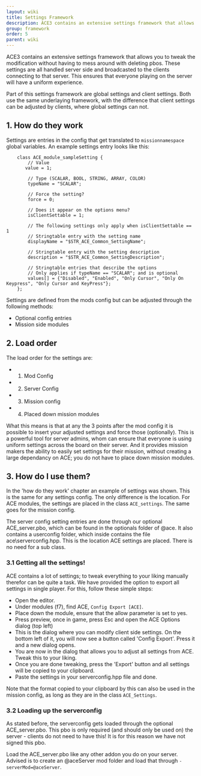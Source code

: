 ```yaml
---
layout: wiki
title: Settings Framework
description: ACE3 contains an extensive settings framework that allows you to tweak the modification without having to mess around with deleting pbos.
group: framework
order: 5
parent: wiki
---
```


ACE3 contains an extensive settings framework that allows you to tweak the modification without having to mess around with deleting pbos. These settings are all handled server side and broadcasted to the clients connecting to that server. This ensures that everyone playing on the server will have a uniform experience.

Part of this settings framework are global settings and client settings. Both use the same underlaying framework, with the difference that client settings can be adjusted by clients, where global settings can not.


## 1. How do they work

Settings are entries in the config that get translated to `missionnamespace` global variables. An example settings entry looks like this:

```
    class ACE_module_sampleSetting {
        // Value
       value = 1;
    
        // Type (SCALAR, BOOL, STRING, ARRAY, COLOR)
        typeName = "SCALAR";
    
        // Force the setting?
        force = 0;
    
        // Does it appear on the options menu?
        isClientSettable = 1;
    
        // The following settings only apply when isClientSettable == 1
        // Stringtable entry with the setting name
        displayName = "$STR_ACE_Common_SettingName";
    
        // Stringtable entry with the setting description
        description = "$STR_ACE_Common_SettingDescription";
    
        // Stringtable entries that describe the options
        // Only applies if typeName == "SCALAR"; and is optional
        values[] = {"Disabled", "Enabled", "Only Cursor", "Only On Keypress", "Only Cursor and KeyPress"};
    };
```

Settings are defined from the mods config but can be adjusted through the following methods:
* Optional config entries
* Mission side modules

## 2. Load order

The load order for the settings are:
* 1. Mod Config
* 2. Server Config
* 3. Mission config
* 4. Placed down mission modules

What this means is that at any the 3 points after the mod config it is possible to insert your adjusted settings and force those (optionally). This is a powerful tool for server admins, whom can ensure that everyone is using uniform settings across the board on their server. And it provides mission makers the ability to easily set settings for their mission, without creating a large dependancy on ACE; you do not have to place down mission modules.

## 3. How do I use them?

In the 'how do they work' chapter an example of settings was shown. This is the same for any settings config. The only difference is the location. For ACE modules, the settings are placed in the class `ACE_settings`. The same goes for the mission config.

The server config setting entries are done through our optional ACE_server.pbo, which can be found in the optionals folder of @ace. It also contains a userconfig folder, which inside contains the file ace\serverconfig.hpp. This is the location ACE settings are placed. There is no need for a sub class.

### 3.1 Getting all the settings!

ACE contains a lot of settings; to tweak everything to your liking manually therefor can be quite a task. We have provided the option to export all settings in single player. For this, follow these simple steps:

* Open the editor.
* Under modules (f7), find ACE, `Config Export [ACE]`.
* Place down the module, ensure that the allow parameter is set to yes.
* Press preview, once in game, press Esc and open the ACE Options dialog (top left)
* This is the dialog where you can modify client side settings. On the bottom left of it, you will now see a button called 'Config Export'. Press it and a new dialog opens.
* You are now in the dialog that allows you to adjust all settings from ACE. Tweak this to your liking.
* Once you are done tweaking, press the 'Export' button and all settings will be copied to your clipboard.
* Paste the settings in your serverconfig.hpp file and done.

Note that the format copied to your clipboard by this can also be used in the mission config, as long as they are in the class `ACE_Settings`.

### 3.2 Loading up the serverconfig

As stated before, the serverconfig gets loaded through the optional ACE_server.pbo. This pbo is only required (and should only be used on) the server - clients do not need to have this! It is for this reason we have not signed this pbo. 

Load the ACE_server.pbo like any other addon you do on your server. Advised is to create an @aceServer mod folder and load that through `-serverMod=@aceServer`.

